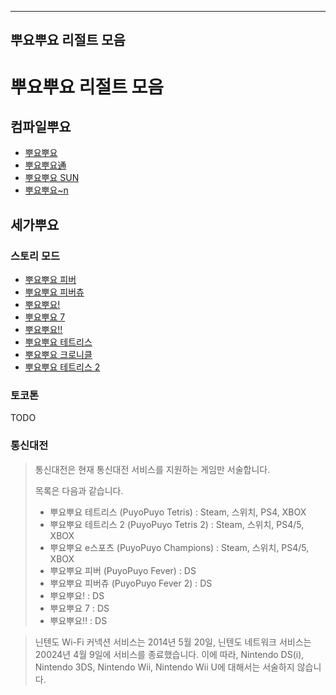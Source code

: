 -------------------
뿌요뿌요 리절트 모음
-------------------

# 뿌요뿌요 리절트 모음

## 컴파일뿌요
- [뿌요뿌요](.)
- [뿌요뿌요通](.)
- [뿌요뿌요 SUN](.)
- [뿌요뿌요~n](.)

## 세가뿌요
### 스토리 모드
- [뿌요뿌요 피버](./fever/story)
- [뿌요뿌요 피버츄](./fever/story2)
- [뿌요뿌요!](./15th/story/)
- [뿌요뿌요 7](./7even/story)
- [뿌요뿌요!!](./20th/story/index)
- [뿌요뿌요 테트리스](./puyoteto/story)
- [뿌요뿌요 크로니클](.)
- [뿌요뿌요 테트리스 2](./puyoteto/storyex)

### 토코톤
TODO

### 통신대전
> 통신대전은 현재 통신대전 서비스를 지원하는 게임만 서술합니다.
>
> 목록은 다음과 같습니다.
> - 뿌요뿌요 테트리스 (PuyoPuyo Tetris) : Steam, 스위치, PS4, XBOX
> - 뿌요뿌요 테트리스 2 (PuyoPuyo Tetris 2) : Steam, 스위치, PS4/5, XBOX
> - 뿌요뿌요 e스포츠 (PuyoPuyo Champions) : Steam, 스위치, PS4/5, XBOX
> - 뿌요뿌요 피버 (PuyoPuyo Fever) : DS
> - 뿌요뿌요 피버츄 (PuyoPuyo Fever 2) : DS
> - 뿌요뿌요! : DS
> - 뿌요뿌요 7 : DS
> - 뿌요뿌요!! : DS

> 닌텐도 Wi-Fi 커넥션 서비스는 2014년 5월 20일, 닌텐도 네트워크 서비스는 20024년 4월 9일에 서비스를 종료했습니다.
> 이에 따라, Nintendo DS(i), Nintendo 3DS, Nintendo Wii, Nintendo Wii U에 대해서는 서술하지 않습니다.